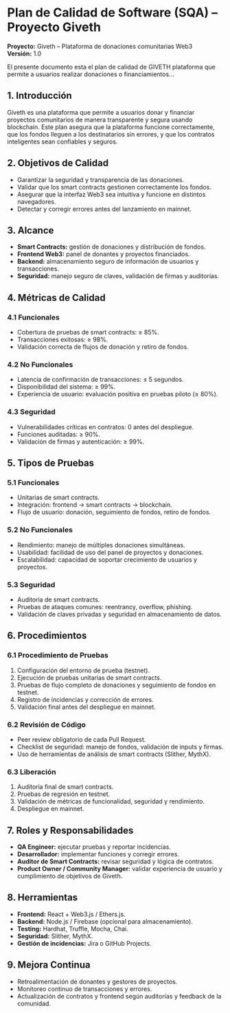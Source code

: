 # Plan de Calidad de Software (SQA) – Proyecto Giveth

**Proyecto:** Giveth – Plataforma de donaciones comunitarias Web3  
**Versión:** 1.0  

 El presente documento esta el plan de calidad de GIVETH plataforma que permite a usuarios realizar donaciones o financiamientos...

## 1. Introducción
Giveth es una plataforma que permite a usuarios donar y financiar proyectos comunitarios de manera transparente y segura usando blockchain. Este plan asegura que la plataforma funcione correctamente, que los fondos lleguen a los destinatarios sin errores, y que los contratos inteligentes sean confiables y seguros.

## 2. Objetivos de Calidad
- Garantizar la seguridad y transparencia de las donaciones.
- Validar que los smart contracts gestionen correctamente los fondos.
- Asegurar que la interfaz Web3 sea intuitiva y funcione en distintos navegadores.
- Detectar y corregir errores antes del lanzamiento en mainnet.

## 3. Alcance
- **Smart Contracts:** gestión de donaciones y distribución de fondos.
- **Frontend Web3:** panel de donantes y proyectos financiados.
- **Backend:** almacenamiento seguro de información de usuarios y transacciones.
- **Seguridad:** manejo seguro de claves, validación de firmas y auditorías.

## 4. Métricas de Calidad

### 4.1 Funcionales
- Cobertura de pruebas de smart contracts: ≥ 85%.
- Transacciones exitosas: ≥ 98%.
- Validación correcta de flujos de donación y retiro de fondos.

### 4.2 No Funcionales
- Latencia de confirmación de transacciones: ≤ 5 segundos.
- Disponibilidad del sistema: ≥ 99%.
- Experiencia de usuario: evaluación positiva en pruebas piloto (≥ 80%).

### 4.3 Seguridad
- Vulnerabilidades críticas en contratos: 0 antes del despliegue.
- Funciones auditadas: ≥ 90%.
- Validación de firmas y autenticación: ≥ 99%.

## 5. Tipos de Pruebas

### 5.1 Funcionales
- Unitarias de smart contracts.
- Integración: frontend → smart contracts → blockchain.
- Flujo de usuario: donación, seguimiento de fondos, retiro de fondos.

### 5.2 No Funcionales
- Rendimiento: manejo de múltiples donaciones simultáneas.
- Usabilidad: facilidad de uso del panel de proyectos y donaciones.
- Escalabilidad: capacidad de soportar crecimiento de usuarios y proyectos.

### 5.3 Seguridad
- Auditoría de smart contracts.
- Pruebas de ataques comunes: reentrancy, overflow, phishing.
- Validación de claves privadas y seguridad en almacenamiento de datos.

## 6. Procedimientos

### 6.1 Procedimiento de Pruebas
1. Configuración del entorno de prueba (testnet).
2. Ejecución de pruebas unitarias de smart contracts.
3. Pruebas de flujo completo de donaciones y seguimiento de fondos en testnet.
4. Registro de incidencias y corrección de errores.
5. Validación final antes del despliegue en mainnet.

### 6.2 Revisión de Código
- Peer review obligatorio de cada Pull Request.
- Checklist de seguridad: manejo de fondos, validación de inputs y firmas.
- Uso de herramientas de análisis de smart contracts (Slither, MythX).

### 6.3 Liberación
1. Auditoría final de smart contracts.
2. Pruebas de regresión en testnet.
3. Validación de métricas de funcionalidad, seguridad y rendimiento.
4. Despliegue en mainnet.

## 7. Roles y Responsabilidades
- **QA Engineer:** ejecutar pruebas y reportar incidencias.
- **Desarrollador:** implementar funciones y corregir errores.
- **Auditor de Smart Contracts:** revisar seguridad y lógica de contratos.
- **Product Owner / Community Manager:** validar experiencia de usuario y cumplimiento de objetivos de Giveth.

## 8. Herramientas
- **Frontend:** React + Web3.js / Ethers.js.
- **Backend:** Node.js / Firebase (opcional para almacenamiento).
- **Testing:** Hardhat, Truffle, Mocha, Chai.
- **Seguridad:** Slither, MythX.
- **Gestión de incidencias:** Jira o GitHub Projects.

## 9. Mejora Continua
- Retroalimentación de donantes y gestores de proyectos.
- Monitoreo continuo de transacciones y errores.
- Actualización de contratos y frontend según auditorías y feedback de la comunidad.
